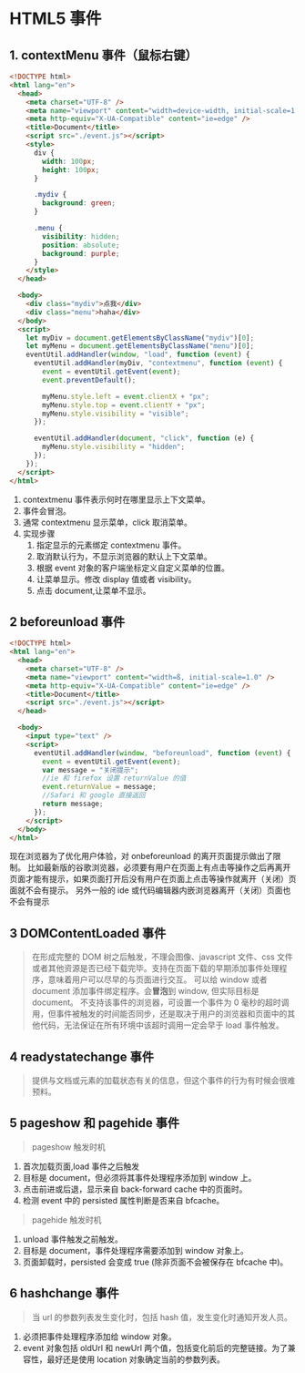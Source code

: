 # HTML5 事件

## 1. contextMenu 事件（鼠标右键）

```html
<!DOCTYPE html>
<html lang="en">
  <head>
    <meta charset="UTF-8" />
    <meta name="viewport" content="width=device-width, initial-scale=1.0" />
    <meta http-equiv="X-UA-Compatible" content="ie=edge" />
    <title>Document</title>
    <script src="./event.js"></script>
    <style>
      div {
        width: 100px;
        height: 100px;
      }

      .mydiv {
        background: green;
      }

      .menu {
        visibility: hidden;
        position: absolute;
        background: purple;
      }
    </style>
  </head>

  <body>
    <div class="mydiv">点我</div>
    <div class="menu">haha</div>
  </body>
  <script>
    let myDiv = document.getElementsByClassName("mydiv")[0];
    let myMenu = document.getElementsByClassName("menu")[0];
    eventUtil.addHandler(window, "load", function (event) {
      eventUtil.addHandler(myDiv, "contextmenu", function (event) {
        event = eventUtil.getEvent(event);
        event.preventDefault();

        myMenu.style.left = event.clientX + "px";
        myMenu.style.top = event.clientY + "px";
        myMenu.style.visibility = "visible";
      });

      eventUtil.addHandler(document, "click", function (e) {
        myMenu.style.visibility = "hidden";
      });
    });
  </script>
</html>
```

1. contextmenu 事件表示何时在哪里显示上下文菜单。
2. 事件会冒泡。
3. 通常 contextmenu 显示菜单，click 取消菜单。
4. 实现步骤
   1. 指定显示的元素绑定 contextmenu 事件。
   2. 取消默认行为，不显示浏览器的默认上下文菜单。
   3. 根据 event 对象的客户端坐标定义自定义菜单的位置。
   4. 让菜单显示。修改 display 值或者 visibility。
   5. 点击 document,让菜单不显示。

## 2 beforeunload 事件

```html
<!DOCTYPE html>
<html lang="en">
  <head>
    <meta charset="UTF-8" />
    <meta name="viewport" content="width=ß, initial-scale=1.0" />
    <meta http-equiv="X-UA-Compatible" content="ie=edge" />
    <title>Document</title>
    <script src="./event.js"></script>
  </head>

  <body>
    <input type="text" />
    <script>
      eventUtil.addHandler(window, "beforeunload", function (event) {
        event = eventUtil.getEvent(event);
        var message = "关闭提示";
        //ie 和 firefox 设置 returnValue 的值
        event.returnValue = message;
        //Safari 和 google 直接返回
        return message;
      });
    </script>
  </body>
</html>
```

现在浏览器为了优化用户体验，对 onbeforeunload 的离开页面提示做出了限制。
比如最新版的谷歌浏览器，必须要有用户在页面上有点击等操作之后再离开页面才能有提示，如果页面打开后没有用户在页面上点击等操作就离开（关闭）页面就不会有提示。
另外一般的 ide 或代码编辑器内嵌浏览器离开（关闭）页面也不会有提示

## 3 DOMContentLoaded 事件

> 在形成完整的 DOM 树之后触发，不理会图像、javascript 文件、css 文件或者其他资源是否已经下载完毕。支持在页面下载的早期添加事件处理程序，意味着用户可以尽早的与页面进行交互。
> 可以给 window 或者 document 添加事件绑定程序。会**冒泡**到 window, 但实际目标是 document。
> 不支持该事件的浏览器，可设置一个事件为 0 毫秒的超时调用，但事件被触发的时间能否同步，还是取决于用户的浏览器和页面中的其他代码，无法保证在所有环境中该超时调用一定会早于 load 事件触发。

## 4 readystatechange 事件

> 提供与文档或元素的加载状态有关的信息，但这个事件的行为有时候会很难预料。

## 5 pageshow 和 pagehide 事件

> pageshow 触发时机

1. 首次加载页面,load 事件之后触发
2. 目标是 document，但必须将其事件处理程序添加到 window 上。
3. 点击前进或后退，显示来自 back-forward cache 中的页面时。
4. 检测 event 中的 persisted 属性判断是否来自 bfcache。

> pagehide 触发时机

1. unload 事件触发之前触发。
2. 目标是 document，事件处理程序需要添加到 window 对象上。
3. 页面卸载时，persisted 会变成 true (除非页面不会被保存在 bfcache 中)。

## 6 hashchange 事件

> 当 url 的参数列表发生变化时，包括 hash 值，发生变化时通知开发人员。

1. 必须把事件处理程序添加给 window 对象。
2. event 对象包括 oldUrl 和 newUrl 两个值，包括变化前后的完整链接。为了兼容性，最好还是使用 location 对象确定当前的参数列表。
